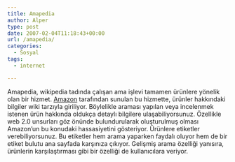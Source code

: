 ```yaml
---
title: Amapedia
author: Alper
type: post
date: 2007-02-04T11:18:43+00:00
url: /amapedia/
categories:
  - Sosyal
tags:
  - internet

---
```

Amapedia, wikipedia tadında çalışan ama işlevi tamamen ürünlere yönelik olan bir hizmet. [Amazon][1] tarafından sunulan bu hizmette, ürünler hakkındaki bilgiler wiki tarzıyla giriliyor. Böylelikle araması yapılan veya incelenmek istenen ürün hakkında oldukça detaylı bilgilere ulaşabiliyorsunuz. Özellikle web 2.0 unsurları göz önünde bulundurularak oluşturulmuş olması Amazon&#8217;un bu konudaki hassasiyetini gösteriyor. Ürünlere etiketler verebiliyorsunuz. Bu etiketler hem arama yaparken faydalı oluyor hem de bir etiket bulutu ana sayfada karşınıza çıkıyor. Gelişmiş arama özelliği yanısıra, ürünlerin karşılaştırması gibi bir özelliği de kullanıcılara veriyor.

 [1]: https://www.amazon.com
